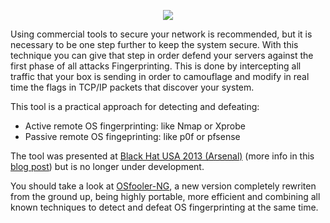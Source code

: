 <p align="center">
<img src="https://3.bp.blogspot.com/-VNa6GBWGlxU/UgLL1K2YhVI/AAAAAAAAAOM/vI6-J89qRDI/s640/osfooler.jpg">
</p>

Using commercial tools to secure your network is recommended, but it is necessary to be one step further to keep the system secure. With this technique you can give that step in order defend your servers against the first phase of all attacks Fingerprinting. This is done by intercepting all traffic that your box is sending in order to camouflage and modify in real time the flags in TCP/IP packets that discover your system.

This tool is a practical approach for detecting and defeating:
- Active remote OS fingerprinting: like Nmap or Xprobe
- Passive remote OS fingeprinting: like p0f or pfsense

The tool was presented at [Black Hat USA 2013 (Arsenal)](https://www.blackhat.com/us-13/arsenal.html#Sanchez) (more info in this [blog post](https://www.seguridadofensiva.com/2013/08/osfooler-at-blackhat-arsenal-usa-2013.html)) but is no longer under development.

You should take a look at [OSfooler-NG](https://github.com/segofensiva/OSfooler-NG), a new version completely rewriten from the ground up, being highly portable, more efficient and combining all known techniques to detect and defeat OS fingerprinting at the same time.
